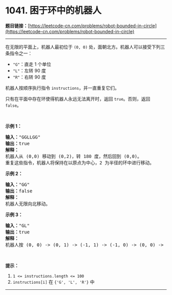 # 1041. 困于环中的机器人

**题目链接：**[https://leetcode-cn.com/problems/robot-bounded-in-circle](https://leetcode-cn.com/problems/robot-bounded-in-circle)

---

<div class="content__1Y2H">
 <div class="notranslate">
  <p>在无限的平面上，机器人最初位于&nbsp;<code>(0, 0)</code>&nbsp;处，面朝北方。机器人可以接受下列三条指令之一：</p> 
  <ul> 
   <li><code>"G"</code>：直走 1 个单位</li> 
   <li><code>"L"</code>：左转 90 度</li> 
   <li><code>"R"</code>：右转 90 度</li> 
  </ul> 
  <p>机器人按顺序执行指令&nbsp;<code>instructions</code>，并一直重复它们。</p> 
  <p>只有在平面中存在环使得机器人永远无法离开时，返回&nbsp;<code>true</code>。否则，返回 <code>false</code>。</p> 
  <p>&nbsp;</p> 
  <p><strong>示例 1：</strong></p> 
  <pre class="language-text"><strong>输入：</strong>"GGLLGG"
<strong>输出：</strong>true
<strong>解释：</strong>
机器人从 (0,0) 移动到 (0,2)，转 180 度，然后回到 (0,0)。
重复这些指令，机器人将保持在以原点为中心，2 为半径的环中进行移动。
</pre> 
  <p><strong>示例 2：</strong></p> 
  <pre class="language-text"><strong>输入：</strong>"GG"
<strong>输出：</strong>false
<strong>解释：</strong>
机器人无限向北移动。
</pre> 
  <p><strong>示例 3：</strong></p> 
  <pre class="language-text"><strong>输入：</strong>"GL"
<strong>输出：</strong>true
<strong>解释：</strong>
机器人按 (0, 0) -&gt; (0, 1) -&gt; (-1, 1) -&gt; (-1, 0) -&gt; (0, 0) -&gt; ... 进行移动。</pre> 
  <p>&nbsp;</p> 
  <p><strong>提示：</strong></p> 
  <ol> 
   <li><code>1 &lt;= instructions.length &lt;= 100</code></li> 
   <li><code>instructions[i]</code> 在&nbsp;<code>{'G', 'L', 'R'}</code>&nbsp;中</li> 
  </ol> 
 </div>
</div>

---

```sh

```